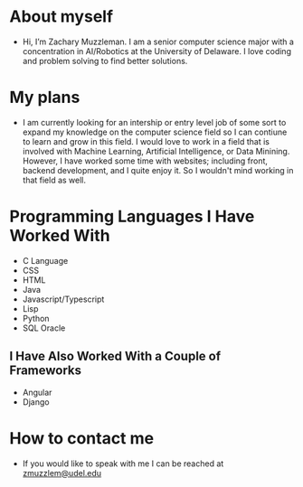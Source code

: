  # About myself
 
  * Hi, I’m Zachary Muzzleman. I am a senior computer science major with a concentration in AI/Robotics at the University of Delaware. I love coding and problem solving to find better solutions.
 
 # My plans
 
  * I am currently looking for an intership or entry level job of some sort to expand my knowledge on the computer science field so I can contiune to learn and grow in this field. I would love to work in a field that is involved with Machine Learning, Artificial Intelligence, or Data Minining. However, I have worked some time with websites; including front, backend development, and I quite enjoy it. So I wouldn't mind working in that field as well.
 
 # Programming Languages I Have Worked With
  * C Language
  * CSS
  * HTML
  * Java
  * Javascript/Typescript
  * Lisp
  * Python
  * SQL Oracle
 
 ## I Have Also Worked With a Couple of Frameworks
  * Angular
  * Django
    
  # How to contact me
  
  * If you would like to speak with me I can be reached at zmuzzlem@udel.edu


